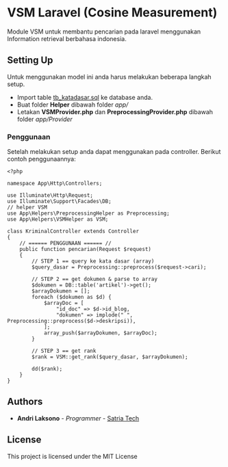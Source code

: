 # VSM Laravel (Cosine Measurement)
Module VSM untuk membantu pencarian pada laravel menggunakan Information retrieval berbahasa indonesia.

## Setting Up
Untuk menggunakan model ini anda harus melakukan beberapa langkah setup.
* Import table [tb_katadasar.sql](http://www.google.com) ke database anda.
* Buat folder **Helper** dibawah folder *app/*
* Letakan **VSMProvider.php** dan **PreprocessingProvider.php** dibawah folder *app/Provider*

### Penggunaan
Setelah melakukan setup anda dapat menggunakan pada controller.
Berikut contoh penggunaannya:
```
<?php

namespace App\Http\Controllers;

use Illuminate\Http\Request;
use Illuminate\Support\Facades\DB;
// helper VSM
use App\Helpers\PreprocessingHelper as Preprocessing;
use App\Helpers\VSMHelper as VSM;

class KriminalController extends Controller
{
	// ====== PENGGUNAAN ====== //
    public function pencarian(Request $request)
    {
        // STEP 1 == query ke kata dasar (array)
        $query_dasar = Preprocessing::preprocess($request->cari);

        // STEP 2 == get dokumen & parse to array
        $dokumen = DB::table('artikel')->get();
        $arrayDokumen = [];
        foreach ($dokumen as $d) {
            $arrayDoc = [
                "id_doc" => $d->id_blog,
                "dokumen" => implode(" ", Preprocessing::preprocess($d->deskripsi)),
            ];
            array_push($arrayDokumen, $arrayDoc);
        }

        // STEP 3 == get rank
        $rank = VSM::get_rank($query_dasar, $arrayDokumen);

        dd($rank);
    }
}
```

## Authors

* **Andri Laksono** - *Programmer* - [Satria Tech](https://satriatech.com)

## License

This project is licensed under the MIT License
